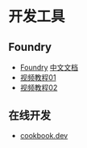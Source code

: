 # 开发工具

## Foundry
- [Foundry](https://book.getfoundry.sh/) [中文文档](https://learnblockchain.cn/docs/foundry/i18n/zh/)
- [视频教程01](https://www.bilibili.com/video/BV13a4y1F7V3/?spm_id_from=333.788.comment.all.click&vd_source=216c269c25aa3c3084573565ad368f6f)
- [视频教程02](https://www.bilibili.com/video/BV1u8411k7Z7/?spm_id_from=333.788.comment.all.click&vd_source=216c269c25aa3c3084573565ad368f6f)


## 在线开发
- [cookbook.dev](https://www.cookbook.dev/contracts/simple-token)